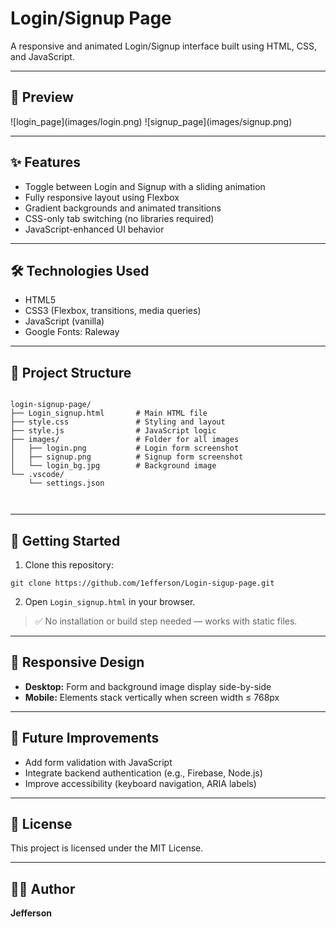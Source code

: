 <h1>Login/Signup Page</h1>

<p>A responsive and animated Login/Signup interface built using HTML, CSS, and JavaScript.</p>

<hr>

<h2>📸 Preview</h2>
![login_page](images/login.png)
![signup_page](images/signup.png)

<hr>

<h2>✨ Features</h2>
<ul>
  <li>Toggle between Login and Signup with a sliding animation</li>
  <li>Fully responsive layout using Flexbox</li>
  <li>Gradient backgrounds and animated transitions</li>
  <li>CSS-only tab switching (no libraries required)</li>
  <li>JavaScript-enhanced UI behavior</li>
</ul>

<hr>

<h2>🛠 Technologies Used</h2>
<ul>
  <li>HTML5</li>
  <li>CSS3 (Flexbox, transitions, media queries)</li>
  <li>JavaScript (vanilla)</li>
  <li>Google Fonts: Raleway</li>
</ul>

<hr>

<h2>📁 Project Structure</h2>
<pre><code>
login-signup-page/
├── Login_signup.html       # Main HTML file
├── style.css               # Styling and layout
├── style.js                # JavaScript logic
├── images/                 # Folder for all images
│   ├── login.png           # Login form screenshot
│   ├── signup.png          # Signup form screenshot
│   └── login_bg.jpg        # Background image
└── .vscode/
    └── settings.json     

</code></pre>

<hr>

<h2>🚀 Getting Started</h2>
<ol>
  <li>Clone this repository:</li>
</ol>

<pre><code>git clone https://github.com/1efferson/Login-sigup-page.git</code></pre>

<ol start="2">
  <li>Open <code>Login_signup.html</code> in your browser.</li>
</ol>

<blockquote><p>✅ No installation or build step needed — works with static files.</p></blockquote>

<hr>

<h2>📱 Responsive Design</h2>
<ul>
  <li><strong>Desktop:</strong> Form and background image display side-by-side</li>
  <li><strong>Mobile:</strong> Elements stack vertically when screen width ≤ 768px</li>
</ul>

<hr>

<h2>🔧 Future Improvements</h2>
<ul>
  <li>Add form validation with JavaScript</li>
  <li>Integrate backend authentication (e.g., Firebase, Node.js)</li>
  <li>Improve accessibility (keyboard navigation, ARIA labels)</li>
</ul>

<hr>

<h2>📄 License</h2>
<p>This project is licensed under the MIT License.</p>

<hr>

<h2>👨‍💻 Author</h2>
<p><strong>Jefferson</strong></p>
